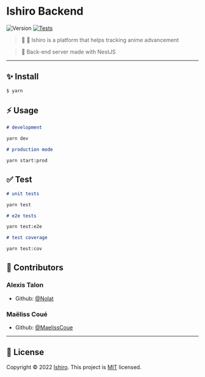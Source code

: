 # Ishiro Backend

![Version](https://img.shields.io/badge/version-0.0.0-blue.svg?cacheSeconds=2592000)
[![Tests](https://github.com/ishiro-io/ishiro-backend/actions/workflows/test.yaml/badge.svg)](https://github.com/ishiro-io/ishiro-backend/actions/workflows/test.yaml)

> 👺 📱 Ishiro is a platform that helps tracking anime advancement

> 🚀 Back-end server made with NestJS

---

## ✨ Install

```bash
$ yarn
```

## ⚡️ Usage

```markdown
# development

yarn dev

# production mode

yarn start:prod
```

## ✅ Test

```markdown
# unit tests

yarn test

# e2e tests

yarn test:e2e

# test coverage

yarn test:cov
```

## 👥 Contributors

### **Alexis Talon**

- Github: [@Nolat](https://github.com/Nolat)

### **Maëliss Coué**

- Github: [@MaelissCoue](https://github.com/MaelissCoue)

---

## 📝 License

Copyright © 2022 [Ishiro](https://github.com/ishiro-io).
This project is [MIT](https://github.com/ishiro-io/ishiro-backend/blob/master/LICENSE) licensed.
